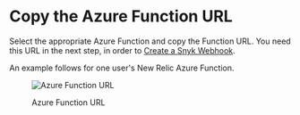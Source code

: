# Copy the Azure Function URL

Select the appropriate Azure Function and copy the Function URL. You need this URL in the next step, in order to [Create a Snyk Webhook](create-a-snyk-webhook.md).

&#x20;An example follows for one user's New Relic Azure Function.

<figure><img src="../../../.gitbook/assets/azure-function-url.png" alt="Azure Function URL"><figcaption><p>Azure Function URL</p></figcaption></figure>

